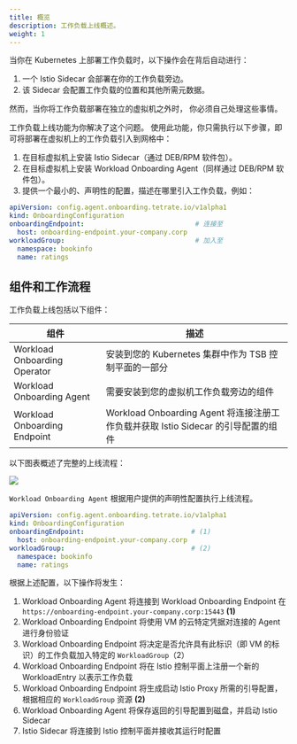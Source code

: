 ```yaml
---
title: 概览
description: 工作负载上线概述。
weight: 1
---
```


当你在 Kubernetes 上部署工作负载时，以下操作会在背后自动进行：

1. 一个 Istio Sidecar 会部署在你的工作负载旁边。
2. 该 Sidecar 会配置工作负载的位置和其他所需元数据。

然而，当你将工作负载部署在独立的虚拟机之外时，
你必须自己处理这些事情。

工作负载上线功能为你解决了这个问题。
使用此功能，你只需执行以下步骤，即可将部署在虚拟机上的工作负载引入到网格中：

1. 在目标虚拟机上安装 Istio Sidecar（通过 DEB/RPM 软件包）。
2. 在目标虚拟机上安装 Workload Onboarding Agent（同样通过 DEB/RPM 软件包）。
3. 提供一个最小的、声明性的配置，描述在哪里引入工作负载，例如：

```yaml
apiVersion: config.agent.onboarding.tetrate.io/v1alpha1
kind: OnboardingConfiguration
onboardingEndpoint:                            # 连接至
  host: onboarding-endpoint.your-company.corp
workloadGroup:                                 # 加入至
  namespace: bookinfo
  name: ratings
```

## 组件和工作流程

工作负载上线包括以下组件：

| 组件                         | 描述                                                         |
| ---------------------------- | ------------------------------------------------------------ |
| Workload Onboarding Operator | 安装到您的 Kubernetes 集群中作为 TSB 控制平面的一部分        |
| Workload Onboarding Agent    | 需要安装到您的虚拟机工作负载旁边的组件                       |
| Workload Onboarding Endpoint | Workload Onboarding Agent 将连接注册工作负载并获取 Istio Sidecar 的引导配置的组件 |

以下图表概述了完整的上线流程：

![](../../../../assets/setup/workload_onboarding/workload-onboarding-overview.jpg)

`Workload Onboarding Agent` 根据用户提供的声明性配置执行上线流程。

```yaml
apiVersion: config.agent.onboarding.tetrate.io/v1alpha1
kind: OnboardingConfiguration
onboardingEndpoint:                           # (1)
  host: onboarding-endpoint.your-company.corp
workloadGroup:                                # (2)
  namespace: bookinfo
  name: ratings
```

根据上述配置，以下操作将发生：

1. Workload Onboarding Agent 将连接到 Workload Onboarding Endpoint
   在 `https://onboarding-endpoint.your-company.corp:15443` **(1)**
2. Workload Onboarding Endpoint 将使用 VM 的云特定凭据对连接的 Agent 进行身份验证
3. Workload Onboarding Endpoint 将决定是否允许具有此标识（即 VM 的标识）的工作负载加入特定的 `WorkloadGroup`（2）
4. Workload Onboarding Endpoint 将在 Istio 控制平面上注册一个新的 WorkloadEntry 以表示工作负载
5. Workload Onboarding Endpoint 将生成启动 Istio Proxy 所需的引导配置，根据相应的 `WorkloadGroup` 资源 **(2)**
6. Workload Onboarding Agent 将保存返回的引导配置到磁盘，并启动 Istio Sidecar
7. Istio Sidecar 将连接到 Istio 控制平面并接收其运行时配置